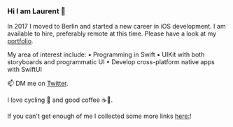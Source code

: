 ### Hi I am Laurent 👋

In 2017 I moved to Berlin and started a new career in iOS development. 
I am available to hire, preferably remote at this time. Please have a look at my [portfolio](https://github.com/multitudes/portfolio/blob/master/README.md). 

My area of interest include:
• Programming in Swift
• UIKit with both storyboards and programmatic UI
• Develop cross-platform native apps with SwiftUI

📫 DM me on [Twitter](https://twitter.com/wrmultitudes).

I love cycling 🚴 and good coffee ☕️🌱. 

If you can't get enough of me I collected some more links [here:](https://linktr.ee/LaurentBrusa)!
<!--
**multitudes/multitudes** is a ✨ _special_ ✨ repository because its `README.md` (this file) appears on your GitHub profile.

Here are some ideas to get you started:

- 🔭 I’m currently working on ...
- 🌱 I’m currently learning ...
- 👯 I’m looking to collaborate on ...
- 🤔 I’m looking for help with ...
- 💬 Ask me about ...
- 📫 How to reach me: ...
- 😄 Pronouns: ...
- ⚡ Fun fact: ...
-->
